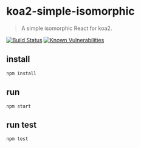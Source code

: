 # koa2-simple-isomorphic

> A simple isomorphic React for koa2.

[![Build Status](https://travis-ci.org/emn178/js-md5.svg?branch=master)](https://travis-ci.org/emn178/js-md5)
[![Known Vulnerabilities](https://snyk.io/test/github/addhome2001/koa-simple-isomorphic/badge.svg)](https://snyk.io/test/github/addhome2001/koa-simple-isomorphic)

## install

```
npm install
```
## run
```
npm start
```
## run test
```
npm test
```
